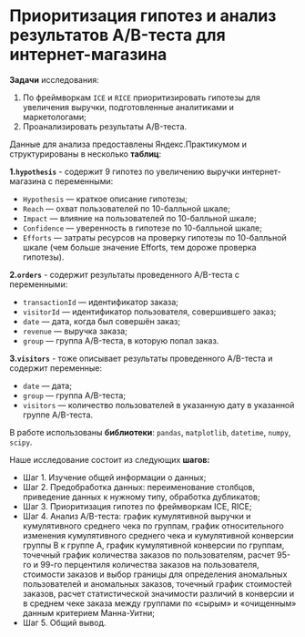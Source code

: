 # Приоритизация гипотез и анализ результатов A/B-теста для интернет-магазина

**Задачи** исследования:
1. По фреймворкам `ICE` и `RICE` приоритизировать гипотезы для увеличения выручки, подготовленные аналитиками и маркетологами;
2. Проанализировать результаты A/B-теста.

Данные для анализа предоставлены Яндекс.Практикумом и структурированы в несколько **таблиц**:

**1.`hypothesis`** - содержит 9 гипотез по увеличению выручки интернет-магазина с переменными:
- `Hypothesis` — краткое описание гипотезы;
- `Reach` — охват пользователей по 10-балльной шкале;
- `Impact` — влияние на пользователей по 10-балльной шкале;
- `Confidence` — уверенность в гипотезе по 10-балльной шкале;
- `Efforts` — затраты ресурсов на проверку гипотезы по 10-балльной шкале (чем больше значение Efforts, тем дороже проверка гипотезы).

**2.`orders`** - содержит результаты проведенного A/B-теста с переменными:
- `transactionId` — идентификатор заказа;
- `visitorId` — идентификатор пользователя, совершившего заказ;
- `date` — дата, когда был совершён заказ;
- `revenue` — выручка заказа;
- `group` — группа A/B-теста, в которую попал заказ.

**3.`visitors`** - тоже описывает результаты проведенного A/B-теста и содержит переменные:
- `date` — дата;
- `group` — группа A/B-теста;
- `visitors` — количество пользователей в указанную дату в указанной группе A/B-теста.

В работе использованы **библиотеки**: `pandas`, `matplotlib`, `datetime`, `numpy`, `scipy`. 

Наше исследование состоит из следующих **шагов:**
- Шаг 1. Изучение общей информации о данных;
- Шаг 2. Предобработка данных: переименование столбцов, приведение данных к нужному типу, обработка дубликатов;
- Шаг 3. Приоритизация гипотез по фреймворкам ICE, RICE;
- Шаг 4. Анализ A/B-теста: график кумулятивной выручки и кумулятивного среднего чека по группам, график относительного изменения кумулятивного среднего чека и кумулятивной конверсии группы B к группе A, график кумулятивной конверсии по группам, точечный график количества заказов по пользователям, расчет 95-го и 99-го перцентиля количества заказов на пользователя, стоимости заказов и выбор границы для определения аномальных пользователей и аномальных заказов, точечный график стоимостей заказов, расчет статистической значимости различий в конверсии и в среднем чеке заказа между группами по «сырым» и «очищенным» данным критерием Манна-Уитни; 
- Шаг 5. Общий вывод.